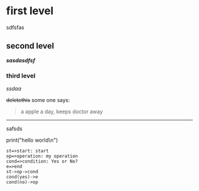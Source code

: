 # first level

sdfsfas
## second level
***sasdasdfsf***

### third level
*ssdaa*

~~deletethis~~
some one says:
>a apple a day, keeps doctor away
----
safsds

print("hello world\n")

```flow
st=>start: start
op=>operation: my operation
cond=>condition: Yes or No?
e=>end
st->op->cond
cond(yes)->e
cond(no)->op
```

